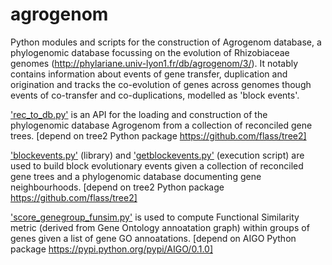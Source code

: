 # agrogenom
Python modules and scripts for the construction of Agrogenom database, a phylogenomic database focussing on the evolution of Rhizobiaceae genomes (http://phylariane.univ-lyon1.fr/db/agrogenom/3/). It notably contains information about events of gene transfer, duplication and origination and tracks the co-evolution of genes across genomes though events of co-transfer and co-duplications, modelled as 'block events'.

['rec_to_db.py'](https://github.com/flass/agrogenom/rec_to_db.py) is an API for the loading and construction of the phylogenomic database Agrogenom from a collection of reconciled gene trees.
[depend on tree2 Python package https://github.com/flass/tree2]

['blockevents.py'](https://github.com/flass/agrogenom/blockevents.py) (library) and ['getblockevents.py'](https://github.com/flass/agrogenom/getblockevents.py) (execution script) are used to build block evolutionary events given a collection of reconciled gene trees and a phylogenomic database documenting gene neighbourhoods.
[depend on tree2 Python package https://github.com/flass/tree2]

['score_genegroup_funsim.py'](https://github.com/flass/agrogenom/score_genegroup_funsim.py) is used to compute Functional Similarity metric (derived from Gene Ontology annoatation graph) within groups of genes given a list of gene GO annoatations.
[depend on AIGO Python package https://pypi.python.org/pypi/AIGO/0.1.0]
